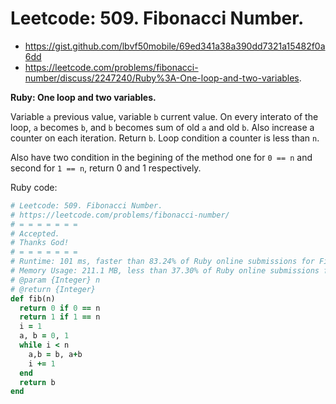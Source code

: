 # Leetcode: 509. Fibonacci Number.

- https://gist.github.com/lbvf50mobile/69ed341a38a390dd7321a15482f0a6dd
- https://leetcode.com/problems/fibonacci-number/discuss/2247240/Ruby%3A-One-loop-and-two-variables.

**Ruby: One loop and two variables.**

Variable `a` previous value, variable `b` current value. On every interato of the loop, `a` becomes `b`, and `b` becomes sum of old `a` and old `b`. Also increase a counter on each iteration. Return `b`. Loop condition a counter is less than `n`.

Also have two condition in the begining of the method one for `0 == n` and second for `1 == n`, return 0 and 1 respectively.


Ruby code:
```Ruby
# Leetcode: 509. Fibonacci Number.
# https://leetcode.com/problems/fibonacci-number/
# = = = = = = =
# Accepted.
# Thanks God!
# = = = = = = =
# Runtime: 101 ms, faster than 83.24% of Ruby online submissions for Fibonacci Number.
# Memory Usage: 211.1 MB, less than 37.30% of Ruby online submissions for Fibonacci Number.
# @param {Integer} n
# @return {Integer}
def fib(n)
  return 0 if 0 == n
  return 1 if 1 == n
  i = 1
  a, b = 0, 1
  while i < n
    a,b = b, a+b
    i += 1
  end
  return b
end
```
